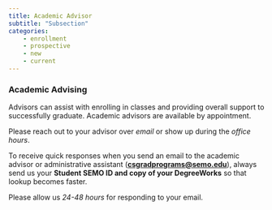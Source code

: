 ```yaml
---
title: Academic Advisor
subtitle: "Subsection"
categories:
    - enrollment
    - prospective
    - new
    - current
---
```


<h3>Academic Advising</h3>

Advisors can assist with enrolling in classes and providing overall support to successfully graduate. Academic advisors are available by appointment.

Please reach out to your advisor over *email* or show up during the *office hours*. 

To receive quick responses when you send an email to the academic advisor or administrative assistant ([**csgradprograms@semo.edu**](mailto:csgradprograms@semo.edu)), always send us your **Student SEMO ID and copy of your DegreeWorks**  so that lookup becomes faster. 

Please allow us *24-48 hours* for responding to your email.